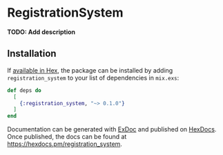 # RegistrationSystem

**TODO: Add description**

## Installation

If [available in Hex](https://hex.pm/docs/publish), the package can be installed
by adding `registration_system` to your list of dependencies in `mix.exs`:

```elixir
def deps do
  [
    {:registration_system, "~> 0.1.0"}
  ]
end
```

Documentation can be generated with [ExDoc](https://github.com/elixir-lang/ex_doc)
and published on [HexDocs](https://hexdocs.pm). Once published, the docs can
be found at <https://hexdocs.pm/registration_system>.

